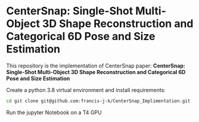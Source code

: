 # CenterSnap: Single-Shot Multi-Object 3D Shape Reconstruction and Categorical 6D Pose and Size Estimation


This repository is the implementation of CenterSnap paper:
**CenterSnap: Single-Shot Multi-Object 3D Shape Reconstruction and Categorical 6D Pose and Size Estimation**<br>




Create a python 3.8 virtual environment and install requirements:

```bash
cd git clone git@github.com:francis-j-k/CenterSnap_Implimentation.git
```
Run the jupyter Notebook on a T4 GPU 
